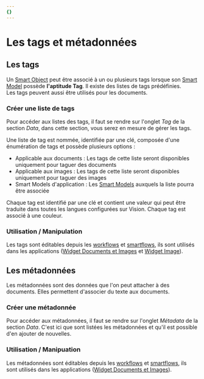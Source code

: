 ```yaml
---
{}
---
```

   
# Les tags et métadonnées   
   
## Les tags   
   
Un [Smart Object](../_glossaire/Glossaire.md) peut être associé à un ou plusieurs tags lorsque son [Smart Model](../_glossaire/Glossaire.md) possède **l'aptitude Tag**. Il existe des listes de tags prédéfinies.   
Les tags peuvent aussi être utilisés pour les documents.   
   
### Créer une liste de tags   
   
Pour accéder aux listes des tags, il faut se rendre sur l'onglet *Tag* de la section *Data*, dans cette section, vous serez en mesure de gérer les tags.   
   
Une liste de tag est nommée, identifiée par une clé, composée d'une énumération de tags et possède plusieurs options :   
   
   
- Applicable aux documents : Les tags de cette liste seront disponibles uniquement pour taguer des documents   
- Applicable aux images : Les tags de cette liste seront disponibles uniquement pour taguer des images   
- Smart Models d'application : Les [Smart Models](../_glossaire/Glossaire.md) auxquels la liste pourra être associée   
   
Chaque tag est identifié par une clé et contient une valeur qui peut être traduite dans toutes les langues configurées sur Vision. Chaque tag est associé à une couleur.   
   
### Utilisation / Manipulation   
   
Les tags sont éditables depuis les [workflows](../_glossaire/Glossaire.md) et [smartflows](../_glossaire/Glossaire.md), ils sont utilisés dans les applications ([Widget Documents et Images](../04%20-%20Cr%C3%A9er%20votre%20UI/La%20liste%20des%20widgets/Widget%20Documents%20et%20Images.md) et [Widget Image](../04%20-%20Cr%C3%A9er%20votre%20UI/La%20liste%20des%20widgets/Widget%20Image.md)).   
   
## Les métadonnées   
   
Les métadonnées sont des données que l'on peut attacher à des documents. Elles permettent d'associer du texte aux documents.   
   
### Créer une métadonnée   
   
Pour accéder aux métadonnées, il faut se rendre sur l'onglet *Métadata* de la section *Data*. C'est ici que sont listées les métadonnées et qu'il est possible d'en ajouter de nouvelles.   
   
### Utilisation / Manipuation   
   
Les métadonnées sont éditables depuis les [workflows](../_glossaire/Glossaire.md) et [smartflows](../_glossaire/Glossaire.md), ils sont utilisés dans les applications ([Widget Documents et Images](../04%20-%20Cr%C3%A9er%20votre%20UI/La%20liste%20des%20widgets/Widget%20Documents%20et%20Images.md)).